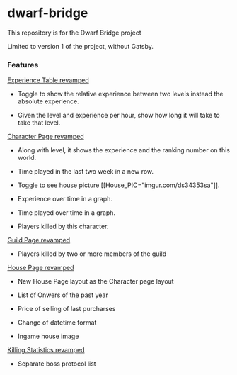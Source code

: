 # dwarf-bridge
This repository is for the Dwarf Bridge project

Limited to version 1 of the project, without Gatsby.

### Features


[Experience Table revamped](http://www.tibia.com/library/?subtopic=experiencetable)

+ Toggle to show the relative experience between two levels instead the absolute experience.

+ Given the level and experience per hour, show how long it will take to take that level.


[Character Page revamped](https://secure.tibia.com/community/?subtopic=characters&name=Lash+still+there)

+ Along with level, it shows the experience and the ranking number on this world.

+ Time played in the last two week in a new row.

+ Toggle to see house picture [[House_PIC="imgur.com/ds34353sa"]].

+ Experience over time in a graph.

+ Time played over time in a graph.

+ Players killed by this character.

[Guild Page revamped](https://secure.tibia.com/community/?subtopic=guilds&page=view&GuildName=Turma+do+Pagode)

+ Players killed by two or more members of the guild

[House Page revamped](https://secure.tibia.com/community/?subtopic=houses)

+ New House Page layout as the Character page layout

+ List of Onwers of the past year

+ Price of selling of last purcharses

+ Change of datetime format

+ Ingame house image

[Killing Statistics revamped](https://secure.tibia.com/community/?subtopic=killstatistics)

+ Separate boss protocol list
